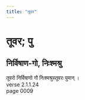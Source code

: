 ```yaml
---
title: "तूवर"
---
```


# तूवर; पु
## निर्विषाण-गो, निःश्मश्रु
तूवरो निर्विषाणो गौ निःश्मश्रुस्तूवरः पुमान् ।<br />verse 2.1.1.24<br />page 0009

